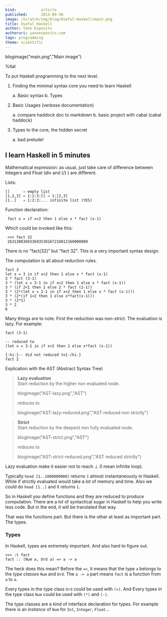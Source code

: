 ```yaml
---
kind:           article
published:      2013-09-30
image: /Scratch/img/blog/Useful-Haskell/main.png
title: Useful Haskell
author: Yann Esposito
authoruri: yannesposito.com
tags: programming
theme: scientific
---
```

blogimage("main.png","Main image")

<div class="intro">


%tlal

</div>

To put Haskell programming to the next level.

1. Finding the minimal syntax core you need to learn Haskell

    a. Basic syntax
    b. Types

2. Basic Usages (verbose documentation)

    a. compare haddock doc to markdown
    b. basic project with cabal (cabal haddock)

3. Types to the core, the hidden secret

    a. bad prelude!


## I learn Haskell in 5 minutes

Mathematical expression: as usual, just take care of difference between
Integers and Float (div and (/) ) are different.

Lists:

    []      ⇒ empty list
    [1,2,3] ⇔ 1:2:3:[] ⇔ 1:[2,3]
    [1..]   ⇒ 1:2:3:... infinite list (YES)

Function declaration:

     fact x = if x<2 then 1 else x * fact (x-1)

Which could be invoked like this:

     >>> fact 32
     263130836933693530167218012160000000

There is no "fact(32)" but "fact 32".
This is a very important syntax design.

The computation is all about reduction rules.

    fact 3
    let x = 3 in if x<2 then 1 else x * fact (x-1)
    3 * fact (3-1)
    3 * (let x = 3-1 in if x<2 then 1 else x * fact (x-1))
    3 * (if 2<1 then 1 else 2 * fact (2-1))
    3 * (2*(let x = 2-1 in if x<2 then 1 else x * fact (x-1)))
    3 * (2*(if 1<2 then 1 else x*fact(x-1)))
    3 * (2*1)
    3 * 2
    6

Many things are to note.
First the reduction was non-strict.
The evaluation is lazy.
For example:

    fact (3-1)

    -- reduced to
    (let x = 3-1 in if x<2 then 1 else x*fact (x-1))

    {-hi-}-- did not reduced to{-/hi-}
    fact 2

Explication with the AST (Abstract Syntax Tree)

> **Lazy evaluation**  
> Start reduction by the higher non evaluated node.
> 
> blogimage("AST-lazy.png","AST")
> 
> reduces to
> 
> blogimage("AST-lazy-reduced.png","AST reduced non strictly")


> **Strict**  
> Start reduction ky the deepest non fully evaluated node.
> 
> blogimage("AST-strict.png","AST")
> 
> reduces to
> 
> blogimage("AST-strict-reduced.png","AST reduced strictly")

Lazy evaluation make it easier not to reach ⊥ (I mean infinite loop).

Typically `head [1..1000000000]` returns `1` almost instantaneously in Haskell.
While if strictly evaluated would take a _lot_ of memory and time.
Also we could do `head [1..]` and it returns `1`.


So in Haskell you define functions and they are reduced to produce computation.
There are a _lot_ of syntactical sugar in Haskell to help you write less code.
But in the end, it will be translated that way.

That was the functions part. But there is the other at least as important part.
The types.

### Types

In Haskell, types are extremely important. And also hard to figure out.

    >>> :t fact
    fact :: (Num a, Ord a) => a -> a

The heck does this mean? Before the `=>`, it means that the type `a`
belongs to the _type classes_ `Num` and `Ord`.
The `a -> a` part means `fact` is a function from `a` to `a`.

Every types in the type class `Ord` could be used with `(<)`.
And Every types in the type class `Num` could be used with `(*)` and `(-)`.

The type classes are a kind of interface declaration for types.
For example there is an _instance_ of `Num` for `Int`, `Integer`, `Float`...
